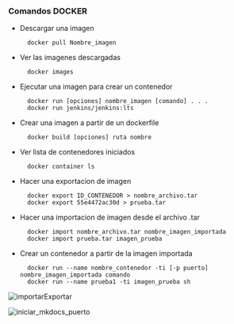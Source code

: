 ### Comandos DOCKER

- Descargar una imagen

        docker pull Nombre_imagen

- Ver las imagenes descargadas

        docker images

- Ejecutar una imagen para crear un contenedor

        docker run [opciones] nombre_imagen [comando] . . .        
        docker run jenkins/jenkins:lts

- Crear una imagen a partir de un dockerfile

        docker build [opciones] ruta nombre

- Ver lista de contenedores iniciados

        docker container ls

- Hacer una exportacion de imagen
 
        docker export ID_CONTENEDOR > nombre_archivo.tar
        docker export 55e4472ac30d > prueba.tar

- Hacer una importacion de imagen desde el archivo .tar

        docker import nombre_archivo.tar nombre_imagen_importada
        docker import prueba.tar imagen_prueba

- Crear un contenedor a partir de la imagen importada

        docker run --name nombre_contenedor -ti [-p puerto] nombre_imagen_importada comando
        docker run --name prueba1 -ti imagen_prueba sh

![importarExportar](https://user-images.githubusercontent.com/92585491/156369882-326ee1b6-9937-4ef5-b25c-c1e37f3dfea4.PNG)

![iniciar_mkdocs_puerto](https://user-images.githubusercontent.com/92585491/156369897-38466ae5-aef3-4138-9cf6-d5dce7435865.PNG)
